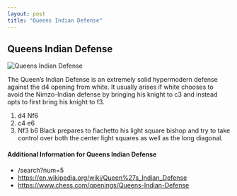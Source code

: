 ```yaml
---
layout: post
title: "Queens Indian Defense"
---
```


## Queens Indian Defense

![Queens Indian Defense](https://www.thechesswebsite.com/wp-content/uploads/2012/07/queens-indian-defense.jpg)

The Queen’s Indian Defense is an extremely solid hypermodern defense against the d4 opening from white. It usually arises if white chooses to avoid the Nimzo-Indian defense by bringing his knight to c3 and instead opts to first bring his knight to f3.
1. d4 Nf6
2. c4 e6
3. Nf3 b6
Black prepares to fiachetto his light square bishop and try to take control over both the center light squares as well as the long diagonal.


#### Additional Information for Queens Indian Defense

- /search?num=5
- https://en.wikipedia.org/wiki/Queen%27s_Indian_Defense
- https://www.chess.com/openings/Queens-Indian-Defense
